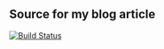 ## Source for my blog article

[![Build Status](https://github.com/zackad/blog-src/actions/workflows/build_deploy.yaml/badge.svg)](https://github.com/zackad/blog-src/actions)
